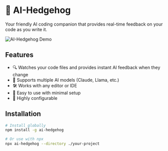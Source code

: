 # 🦔 AI-Hedgehog

Your friendly AI coding companion that provides real-time feedback on your code as you write it.

![AI-Hedgehog Demo](demo.gif)

## Features

- 🔍 Watches your code files and provides instant AI feedback when they change
- 🤖 Supports multiple AI models (Claude, Llama, etc.)
- 🛠️ Works with any editor or IDE
- 🚀 Easy to use with minimal setup
- 🔧 Highly configurable

## Installation

```bash
# Install globally
npm install -g ai-hedgehog

# Or use with npx
npx ai-hedgehog --directory ./your-project
